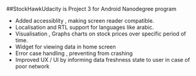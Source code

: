 
##StockHawkUdacity is Project 3 for Android Nanodegree program

<ul>
	<li> Added accessiblity , making screen reader compatible.</li>
	<li> Localisation and RTL support for languages like arabic. </li>
	<li> Visualisation , Graphs charts on stock prices over specific period of time.</li>
	<li> Widget for viewing data in home screen </li>
	<li> Error case handling , preventing from crashing </li>
	<li> Improved UX / UI by informing data freshness state to user in case of poor network </li>
	